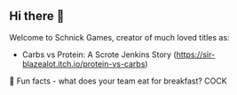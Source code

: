 ## Hi there 👋

Welcome to Schnick Games, creator of much loved titles as:
- Carbs vs Protein: A Scrote Jenkins Story (https://sir-blazealot.itch.io/protein-vs-carbs)


🍿 Fun facts - what does your team eat for breakfast? COCK

<!--

**Here are some ideas to get you started:**

🙋‍♀️ A short introduction - what is your organization all about?
🌈 Contribution guidelines - how can the community get involved?
👩‍💻 Useful resources - where can the community find your docs? Is there anything else the community should know?
🍿 Fun facts - what does your team eat for breakfast?
🧙 Remember, you can do mighty things with the power of [Markdown](https://docs.github.com/github/writing-on-github/getting-started-with-writing-and-formatting-on-github/basic-writing-and-formatting-syntax)
-->
